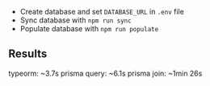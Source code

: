 - Create database and set `DATABASE_URL` in `.env` file
- Sync database with `npm run sync`
- Populate database with `npm run populate`

## Results
typeorm: ~3.7s
prisma query: ~6.1s
prisma join: ~1min 26s
